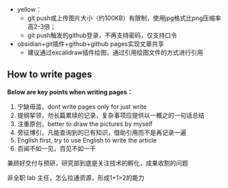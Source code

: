 - yellow： 
	- git push或上传图片大小（约100KB）有限制，使用jpg格式比png压缩率高2-3倍；
	- git push触发的github登录，不再支持密码，仅支持口令
- obsidian+git插件+github+github pages实现文章共享
	- 建议通过excalidraw插件绘图，通过引用绘图文件的方式进行引用


## How to write pages
**Below are key points when writing pages：**
1. 宁缺毋滥，dont write pages only for just write
2. 提纲挈领，勿长篇累牍的记录，复杂事项应提供以一概之的一句话总结
3. 注重原创，better to draw the pictures by myself
4. 旁征博引，凡能查询到的已有知识，借助引用而不是再记录一遍
5. English first, try to use  English to write the article
6. 百闻不如一见，百见不如一干



兼顾好交付与预研，研究部到底是关注技术的孵化，成果收割的问题

非全职 lab 主任，怎么拉通资源，形成1+1>2的能力

